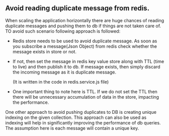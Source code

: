## Avoid reading duplicate message from redis.

When scaling the application horizontally there are huge chances of reading duplicate messages and pushing them to db if things are not taken care of. TO avoid such scenario following approach is followed:

- Redis store needs to be used to avoid duplicate message. As soon as you subscribe a message(Json Object) from redis check whether the message exists in store or not. 

- If not, then set the message in redis key value store along with TTL (time to live) and then publish it to db. 
If message exists, then simply discard the incoming message as it is duplicate message.

  (It is written in the code in redis.service.js file)

- One important thing to note here is TTL. If we do not set the TTL then there will be unnecessary accumulation of data in the store,  impacting the performance.

One other approach to avoid pushing duplicates to DB is creating unique indexing on the given collection. This approach can also be used as indexing will help in significantly improving the performance of db queries.  The assumption here is each message will contain a unique key.